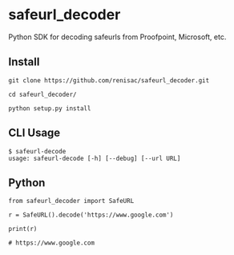 
# safeurl_decoder
Python SDK for decoding safeurls from Proofpoint, Microsoft, etc.

## Install

```
git clone https://github.com/renisac/safeurl_decoder.git

cd safeurl_decoder/

python setup.py install

```

## CLI Usage

```
$ safeurl-decode
usage: safeurl-decode [-h] [--debug] [--url URL]
```

## Python 

```
from safeurl_decoder import SafeURL

r = SafeURL().decode('https://www.google.com')

print(r)

# https://www.google.com

```